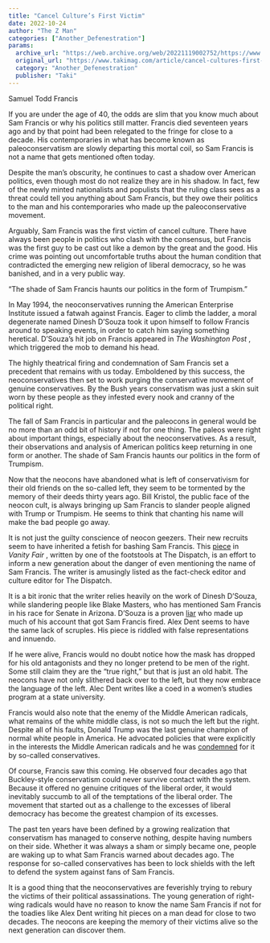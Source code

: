 ```yaml
---
title: "Cancel Culture’s First Victim"
date: 2022-10-24
author: "The Z Man"
categories: ["Another_Defenestration"]
params:
  archive_url: "https://web.archive.org/web/20221119002752/https://www.takimag.com/article/cancel-cultures-first-victim/"
  original_url: "https://www.takimag.com/article/cancel-cultures-first-victim/"
  category: "Another_Defenestration"
  publisher: "Taki"
---
```


Samuel Todd Francis

If you are under the age of 40, the odds are slim that you know much about Sam Francis or why his politics still matter. Francis died seventeen years ago and by that point had been relegated to the fringe for close to a decade. His contemporaries in what has become known as paleoconservatism are slowly departing this mortal coil, so Sam Francis is not a name that gets mentioned often today.

Despite the man’s obscurity, he continues to cast a shadow over American politics, even though most do not realize they are in his shadow. In fact, few of the newly minted nationalists and populists that the ruling class sees as a threat could tell you anything about Sam Francis, but they owe their politics to the man and his contemporaries who made up the paleoconservative movement.

Arguably, Sam Francis was the first victim of cancel culture. There have always been people in politics who clash with the consensus, but Francis was the first guy to be cast out like a demon by the great and the good. His crime was pointing out uncomfortable truths about the human condition that contradicted the emerging new religion of liberal democracy, so he was banished, and in a very public way.

“The shade of Sam Francis haunts our politics in the form of Trumpism.”

In May 1994, the neoconservatives running the American Enterprise Institute issued a fatwah against Francis. Eager to climb the ladder, a moral degenerate named Dinesh D’Souza took it upon himself to follow Francis around to speaking events, in order to catch him saying something heretical. D’Souza’s hit job on Francis appeared in _The Washington Post_ , which triggered the mob to demand his head.

The highly theatrical firing and condemnation of Sam Francis set a precedent that remains with us today. Emboldened by this success, the neoconservatives then set to work purging the conservative movement of genuine conservatives. By the Bush years conservatism was just a skin suit worn by these people as they infested every nook and cranny of the political right.

The fall of Sam Francis in particular and the paleocons in general would be no more than an odd bit of history if not for one thing. The paleos were right about important things, especially about the neoconservatives. As a result, their observations and analysis of American politics keep returning in one form or another. The shade of Sam Francis haunts our politics in the form of Trumpism.

Now that the neocons have abandoned what is left of conservativism for their old friends on the so-called left, they seem to be tormented by the memory of their deeds thirty years ago. Bill Kristol, the public face of the neocon cult, is always bringing up Sam Francis to slander people aligned with Trump or Trumpism. He seems to think that chanting his name will make the bad people go away.

It is not just the guilty conscience of neocon geezers. Their new recruits seem to have inherited a fetish for bashing Sam Francis. This [piece](https://web.archive.org/web/20221126122715/https://archive.ph/S7dIu) in _Vanity Fair_ , written by one of the footstools at The Dispatch, is an effort to inform a new generation about the danger of even mentioning the name of Sam Francis. The writer is amusingly listed as the fact-check editor and culture editor for The Dispatch.

It is a bit ironic that the writer relies heavily on the work of Dinesh D’Souza, while slandering people like Blake Masters, who has mentioned Sam Francis in his race for Senate in Arizona. D’Souza is a proven [liar](https://web.archive.org/web/20221126122715/https://www.amren.com/news/2021/02/the-tainted-sources-in-dinesh-dsouzas-the-end-of-racism/) who made up much of his account that got Sam Francis fired. Alex Dent seems to have the same lack of scruples. His piece is riddled with false representations and innuendo.

If he were alive, Francis would no doubt notice how the mask has dropped for his old antagonists and they no longer pretend to be men of the right. Some still claim they are the “true right,” but that is just an old habit. The neocons have not only slithered back over to the left, but they now embrace the language of the left. Alec Dent writes like a coed in a women’s studies program at a state university.

Francis would also note that the enemy of the Middle American radicals, what remains of the white middle class, is not so much the left but the right. Despite all of his faults, Donald Trump was the last genuine champion of normal white people in America. He advocated policies that were explicitly in the interests the Middle American radicals and he was [condemned](https://web.archive.org/web/20221126122715/https://www.nationalreview.com/2016/01/donald-trump-conservatives-oppose-nomination/) for it by so-called conservatives.

Of course, Francis saw this coming. He observed four decades ago that Buckley-style conservatism could never survive contact with the system. Because it offered no genuine critiques of the liberal order, it would inevitably succumb to all of the temptations of the liberal order. The movement that started out as a challenge to the excesses of liberal democracy has become the greatest champion of its excesses.

The past ten years have been defined by a growing realization that conservatism has managed to conserve nothing, despite having numbers on their side. Whether it was always a sham or simply became one, people are waking up to what Sam Francis warned about decades ago. The response for so-called conservatives has been to lock shields with the left to defend the system against fans of Sam Francis.

It is a good thing that the neoconservatives are feverishly trying to rebury the victims of their political assassinations. The young generation of right-wing radicals would have no reason to know the name Sam Francis if not for the toadies like Alex Dent writing hit pieces on a man dead for close to two decades. The neocons are keeping the memory of their victims alive so the next generation can discover them.
